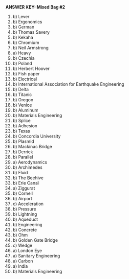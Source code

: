 **ANSWER KEY: Mixed Bag #2**

1. b) Lever
2. b) Ergonomics
3. b) German
4. b) Thomas Savery
5. b) Kekaha
6. b) Chromium
7. b) Neil Armstrong
8. a) Heavy
9. b) Czechia
10. b) Poland
11. b) Herbert Hoover
12. b) Fish paper
13. b) Electrical
14. b) International Association for Earthquake Engineering
15. b) Delta
16. b) Titanic
17. b) Oregon
18. b) Venice
19. b) Aluminum
20. b) Materials Engineering
21. b) Splice
22. b) Adhesion
23. b) Texas
24. b) Concordia University
25. b) Plasmid
26. b) Mackinac Bridge
27. b) Derrick
28. b) Parallel
29. a) Aerodynamics
30. b) Archimedes
31. b) Fluid
32. b) The Beehive
33. b) Erie Canal
34. a) Ziggurat
35. b) Cornell
36. b) Airport
37. c) Acceleration
38. b) Pressure
39. b) Lightning
40. b) Aqueduct
41. b) Engineering
42. b) Concrete
43. b) Ohm
44. b) Golden Gate Bridge
45. c) Wedge
46. a) London Eye
47. a) Sanitary Engineering
48. a) Carbon
49. a) India
50. b) Materials Engineering 